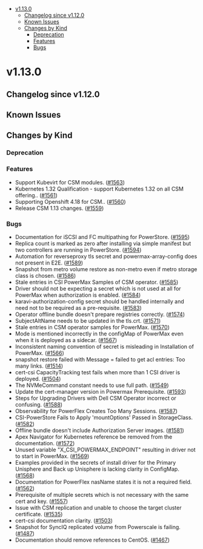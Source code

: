 <!--toc-->
- [v1.13.0](#v1130)
  - [Changelog since v1.12.0](#changelog-since-v1120)
  - [Known Issues](#known-issues)
  - [Changes by Kind](#changes-by-kind)
    - [Deprecation](#deprecation)
    - [Features](#features)
    - [Bugs](#bugs)
 

# v1.13.0 

## Changelog since v1.12.0 

## Known Issues 

## Changes by Kind 

### Deprecation 

### Features 

- Support Kubevirt for CSM modules. ([#1563](https://github.com/dell/csm/issues/1563))
- Kubernetes 1.32 Qualification - support Kubernetes 1.32 on all CSM offering.. ([#1561](https://github.com/dell/csm/issues/1561))
- Supporting Openshift 4.18 for CSM.. ([#1560](https://github.com/dell/csm/issues/1560))
- Release CSM 1.13 changes. ([#1559](https://github.com/dell/csm/issues/1559))

### Bugs 

- Documentation for iSCSI and FC multipathing for PowerStore. ([#1595](https://github.com/dell/csm/issues/1595))
- Replica count is marked as zero after installing via simple manifest but two controllers are running in PowerStore. ([#1594](https://github.com/dell/csm/issues/1594))
- Automation for reverseproxy tls secret and  powermax-array-config does not present in E2E. ([#1589](https://github.com/dell/csm/issues/1589))
- Snapshot from metro volume restore as non-metro even if metro storage class is chosen. ([#1586](https://github.com/dell/csm/issues/1586))
- Stale entries in CSI PowerMax Samples of CSM operator. ([#1585](https://github.com/dell/csm/issues/1585))
- Driver should not be expecting a secret which is not used at all for PowerMax when authorization is enabled. ([#1584](https://github.com/dell/csm/issues/1584))
- karavi-authorization-config secret should be handled internally and need not to be required as a pre-requisite. ([#1583](https://github.com/dell/csm/issues/1583))
- Operator offline bundle doesn't prepare registries correctly. ([#1574](https://github.com/dell/csm/issues/1574))
- SubjectAltName needs to be updated in the tls.crt. ([#1571](https://github.com/dell/csm/issues/1571))
- Stale entries in CSM operator samples for PowerMax. ([#1570](https://github.com/dell/csm/issues/1570))
- Mode is mentioned incorrectly in the configMap of PowerMax even when it is deployed as a sidecar. ([#1567](https://github.com/dell/csm/issues/1567))
- Inconsistent naming convention of secret is misleading in Installation of PowerMax. ([#1566](https://github.com/dell/csm/issues/1566))
- snapshot restore failed with Message = failed to get acl entries: Too many links. ([#1514](https://github.com/dell/csm/issues/1514))
- cert-csi CapacityTracking test fails when more than 1 CSI driver is deployed. ([#1504](https://github.com/dell/csm/issues/1504))
- The NVMeCommand constant needs to use full path. ([#1549](https://github.com/dell/csm/issues/1549))
- Update the cert-manager version in Powermax Prerequisite. ([#1593](https://github.com/dell/csm/issues/1593))
- Steps for Upgrading Drivers with Dell CSM Operator incorrect or confusing. ([#1588](https://github.com/dell/csm/issues/1588))
- Observability for PowerFlex Creates Too Many Sessions. ([#1587](https://github.com/dell/csm/issues/1587))
- CSI-PowerStore Fails to Apply 'mountOptions' Passed in StorageClass. ([#1582](https://github.com/dell/csm/issues/1582))
- Offline bundle doesn't include Authorization Server images. ([#1581](https://github.com/dell/csm/issues/1581))
- Apex Navigator for Kubernetes reference be removed from the documentation. ([#1572](https://github.com/dell/csm/issues/1572))
- Unused variable "X_CSI_POWERMAX_ENDPOINT" resulting in driver not to start in PowerMax. ([#1569](https://github.com/dell/csm/issues/1569))
- Examples provided in the secrets of install driver for the Primary Unisphere and Back up Unisphere is lacking clarity in ConfigMap. ([#1568](https://github.com/dell/csm/issues/1568))
- Documentation for PowerFlex nasName states it is not a required field. ([#1562](https://github.com/dell/csm/issues/1562))
- Prerequisite of multiple secrets which is not necessary with the same cert and key. ([#1557](https://github.com/dell/csm/issues/1557))
- Issue with CSM replication and unable to choose the target cluster certificate. ([#1535](https://github.com/dell/csm/issues/1535))
- cert-csi documentation clarity. ([#1503](https://github.com/dell/csm/issues/1503))
- Snapshot for SyncIQ replicated volume from Powerscale is failing. ([#1487](https://github.com/dell/csm/issues/1487))
- Documentation should remove references to CentOS. ([#1467](https://github.com/dell/csm/issues/1467))
